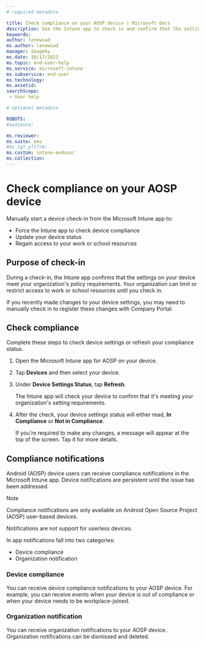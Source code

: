 ```yaml
---
# required metadata

title: Check compliance on your AOSP device | Microsoft Docs
description: Use the Intune app to check in and confirm that the settings on your device meet your organization's requirements. 
keywords:
author: lenewsad
ms.author: lanewsad
manager: dougeby
ms.date: 10/17/2022
ms.topic: end-user-help
ms.service: microsoft-intune
ms.subservice: end-user
ms.technology:
ms.assetid: 
searchScope:
 - User help

# optional metadata

ROBOTS:  
#audience:

ms.reviewer: 
ms.suite: ems
#ms.tgt_pltfrm:
ms.custom: intune-enduser
ms.collection: 
---
```


# Check compliance on your AOSP device  

Manually start a device check-in from the Microsoft Intune app to:

* Force the Intune app to check device compliance 
* Update your device status 
* Regain access to your work or school resources 

## Purpose of check-in 

During a check-in, the Intune app confirms that the settings on your device meet your organization's policy requirements. Your organization can limit or restrict access to work or school resources until you check in.  

If you recently made changes to your device settings, you may need to manually check in to register these changes with Company Portal. 

## Check compliance  
Complete these steps to check device settings or refresh your compliance status. 

1. Open the Microsoft Intune app for AOSP on your device.   

2. Tap **Devices** and then select your device.  

3. Under **Device Settings Status**, tap **Refresh**. 
    
    The Intune app will check your device to confirm that it's meeting your organization's setting requirements. 

4. After the check, your device settings status will either read, **In Compliance** or **Not in Compliance**. 

    If you're required to make any changes, a message will appear at the top of the screen. Tap it for more details. 

## Compliance notifications

Android (AOSP) device users can receive compliance notifications in the Microsoft Intune app. Device notifications are persistent until the issue has been addressed.

> [!NOTE]
> Compliance notifications are only available on Android Open Source Project (AOSP) user-based devices.
>
> Notifications are not support for userless devices.

In app notifications fall into two categories:
- Device compliance
- Organization notification

### Device compliance
You can receive device compliance notifications to your AOSP device. For example, you can receive events when your device is out of compliance or when your device needs to be workplace-joined.

### Organization notification
You can receive organization notifications to your AOSP device. Organization notifications can be dismissed and deleted.